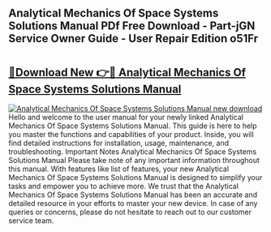 ## Analytical Mechanics Of Space Systems Solutions Manual PDf Free Download - Part-jGN Service Owner Guide - User Repair Edition o51Fr

# <h2><a href="http://bc72725.oget.top/?id=Analytical+Mechanics+Of+Space+Systems+Solutions+Manual">🔗Download New 👉🔴 Analytical Mechanics Of Space Systems Solutions Manual</a></h2>

[![Analytical Mechanics Of Space Systems Solutions Manual new download](https://i.imgur.com/5g1atiW.png)](http://bc72725.oget.top/?id=Analytical+Mechanics+Of+Space+Systems+Solutions+Manual)
Hello and welcome to the user manual for your newly linked Analytical Mechanics Of Space Systems Solutions Manual. This guide is here to help you master the functions and capabilities of your product. Inside, you will find detailed instructions for installation, usage, maintenance, and troubleshooting. Important Notes Analytical Mechanics Of Space Systems Solutions Manual Please take note of any important information throughout this manual. With features like list of features, your new Analytical Mechanics Of Space Systems Solutions Manual is designed to simplify your tasks and empower you to achieve more. We trust that the Analytical Mechanics Of Space Systems Solutions Manual has been an accurate and detailed resource in your efforts to master your new device. In case of any queries or concerns, please do not hesitate to reach out to our customer service team.
